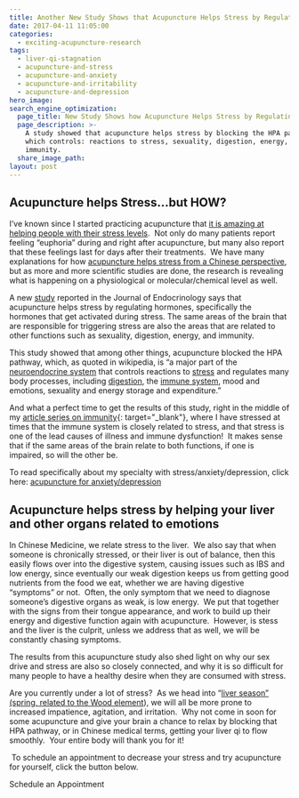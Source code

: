 ```yaml
---
title: Another New Study Shows that Acupuncture Helps Stress by Regulating Hormones
date: 2017-04-11 11:05:00
categories:
  - exciting-acupuncture-research
tags:
  - liver-qi-stagnation
  - acupuncture-and-stress
  - acupuncture-and-anxiety
  - acupuncture-and-irritability
  - acupuncture-and-depression
hero_image:
search_engine_optimization:
  page_title: New Study Shows how Acupuncture Helps Stress by Regulating Hormones
  page_description: >-
    A study showed that acupuncture helps stress by blocking the HPA pathway,
    which controls: reactions to stress, sexuality, digestion, energy, and
    immunity.
  share_image_path:
layout: post
---
```


## Acupuncture helps Stress…but HOW?

<div id="attachment_1458"><p>I&rsquo;ve known since I started practicing acupuncture that <a target="_blank" data-cms-editor-link-style="undefined" href="/conditions-treated/stress-anxiety-depression/">it is amazing at helping people with their stress levels</a>.&nbsp; Not only do many patients report feeling &ldquo;euphoria&rdquo; during and right after acupuncture, but many also report that these feelings last for days after their treatments.&nbsp; We have many explanations for how <a target="_blank" data-cms-editor-link-style="undefined" href="/2010/02/25/acupuncture-helps-stress-so-im-stressed-whats-the-big-deal/">acupuncture helps stress from a Chinese perspective</a>, but as more and more scientific studies are done, the research is revealing what is happening on a physiological or molecular/chemical level as well.</p></div>

A new [study](http://topnews.net.nz/content/226835-acupuncture-reduces-stress-regulating-hormones "Study Acupuncture reduces stress by regulating hormones") reported in the Journal of Endocrinology says that acupuncture helps stress by regulating hormones, specifically the hormones that get activated during stress. The same areas of the brain that are responsible for triggering stress are also the areas that are related to other functions such as sexuality, digestion, energy, and immunity.

This study showed that among other things, acupuncture blocked the HPA pathway, which, as quoted in wikipedia, is “a major part of the [neuroendocrine system](http://en.wikipedia.org/wiki/Neuroendocrinology "Neuroendocrinology") that controls reactions to [stress](http://en.wikipedia.org/wiki/Stress_%28medicine%29 "Stress (medicine)") and regulates many body processes, including [digestion](http://en.wikipedia.org/wiki/Digestion "Digestion"), the [immune system](http://en.wikipedia.org/wiki/Immune_system "Immune system"), mood and emotions, sexuality and energy storage and expenditure.”

And what a perfect time to get the results of this study, right in the middle of my [article series on immunity](http://www.wisdomwaysacupuncture.com/2013/02/13/1408/ "Acupuncture for Immunity"){: target="_blank"}, where I have stressed at times that the immune system is closely related to stress, and that stress is one of the lead causes of illness and immune dysfunction!&nbsp; It makes sense that if the same areas of the brain relate to both functions, if one is impaired, so will the other be.

To read specifically about my specialty with stress/anxiety/depression, click here: [acupuncture for anxiety/depression](/conditions-treated/stress-anxiety-depression/ "Acupuncture for Anxiety, Acupuncture for Depression")

## Acupuncture helps stress by helping your liver and other organs related to emotions

In Chinese Medicine, we relate stress to the liver.&nbsp; We also say that when someone is chronically stressed, or their liver is out of balance, then this easily flows over into the digestive system, causing issues such as IBS and low energy, since eventually our weak digestion keeps us from getting good nutrients from the food we eat, whether we are having digestive “symptoms” or not.&nbsp; Often, the only symptom that we need to diagnose someone’s digestive organs as weak, is low energy.&nbsp; We put that together with the signs from their tongue appearance, and work to build up their energy and digestive function again with acupuncture.&nbsp; However, is stess and the liver is the culprit, unless we address that as well, we will be constantly chasing symptoms.

The results from this acupuncture study also shed light on why our sex drive and stress are also so closely connected, and why it is so difficult for many people to have a healthy desire when they are consumed with stress.

Are you currently under a lot of stress?&nbsp; As we head into “[liver season” (spring, related to the Wood element](http://www.wisdomwaysacupuncture.com/2018/03/30/do-you-feel-the-wood-energy-rising-already-tips-for-staying-sane-as-we-switch-from-winter-to-spring/)), we will all be more prone to increased impatience, agitation, and irritation.&nbsp; Why not come in soon for some acupuncture and give your brain a chance to relax by blocking that HPA pathway, or in Chinese medical terms, getting your liver qi to flow smoothly.&nbsp; Your entire body will thank you for it!

&nbsp;To schedule an appointment to decrease your stress and try acupuncture for yourself, click the button below.

Schedule an Appointment